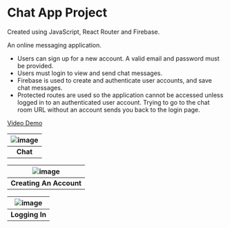 # Chat App Project

Created using JavaScript, React Router and Firebase.

An online messaging application.
* Users can sign up for a new account. A valid email and password must be provided.
* Users must login to view and send chat messages.
* Firebase is used to create and authenticate user accounts, and save chat messages.
* Protected routes are used so the application cannot be accessed unless logged in to an authenticated user account. Trying to go to the chat room URL without an account sends you back to the login page.

[Video Demo](https://vimeo.com/880003308/7097a90d5c?share=copy)

| ![image](https://github.com/nvasiu/ChatApp/assets/46430801/729903be-22c7-40a5-95b6-521166b6b6ad) | 
|:--:| 
| **Chat** |

| ![image](https://github.com/nvasiu/ChatApp/assets/46430801/4f8269aa-e47f-45b1-9583-0de017dd98f6) | 
|:--:| 
| **Creating An Account** |

| ![image](https://github.com/nvasiu/ChatApp/assets/46430801/650422d3-20c2-41de-a328-d49599624110) | 
|:--:| 
| **Logging In** |
